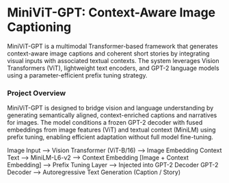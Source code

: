 # MiniViT-GPT: Context-Aware Image Captioning

MiniViT-GPT is a multimodal Transformer-based framework that generates context-aware image captions and coherent short stories by integrating visual inputs with associated textual contexts. The system leverages Vision Transformers (ViT), lightweight text encoders, and GPT-2 language models using a parameter-efficient prefix tuning strategy.

### Project Overview
MiniViT-GPT is designed to bridge vision and language understanding by generating semantically aligned, context-enriched captions and narratives for images. The model conditions a frozen GPT-2 decoder with fused embeddings from image features (ViT) and textual context (MiniLM) using prefix tuning, enabling efficient adaptation without full model fine-tuning.

Image Input --> Vision Transformer (ViT-B/16) --> Image Embedding
Context Text --> MiniLM-L6-v2 --> Context Embedding
[Image + Context Embedding] --> Prefix Tuning Layer --> Injected into GPT-2 Decoder
GPT-2 Decoder --> Autoregressive Text Generation (Caption / Story)


